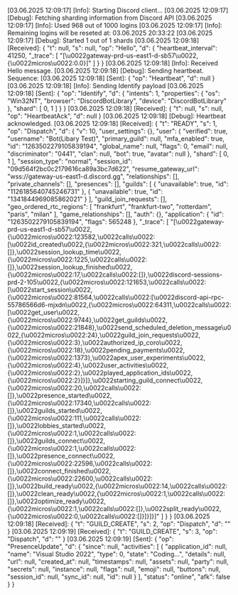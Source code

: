 [03.06.2025 12:09:17] [Info]: Starting Discord client...
[03.06.2025 12:09:17] [Debug]: Fetching sharding information from Discord API
[03.06.2025 12:09:17] [Info]: Used 968 out of 1000 logins
[03.06.2025 12:09:17] [Info]: Remaining logins will be reseted at: 03.06.2025 20:33:22
[03.06.2025 12:09:17] [Debug]: Started 1 out of 1 shards
[03.06.2025 12:09:18] [Received]: {
  "t": null,
  "s": null,
  "op": "Hello",
  "d": {
    "heartbeat_interval": 41250,
    "_trace": [
      "[\u0022gateway-prd-us-east1-d-sb57\u0022,{\u0022micros\u0022:0.0}]"
    ]
  }
}
[03.06.2025 12:09:18] [Info]: Received Hello message.
[03.06.2025 12:09:18] [Debug]: Sending heartbeat. Sequence: 
[03.06.2025 12:09:18] [Sent]: {
  "op": "Heartbeat",
  "d": null
}
[03.06.2025 12:09:18] [Info]: Sending Identify payload
[03.06.2025 12:09:18] [Sent]: {
  "op": "Identify",
  "d": {
    "intents": 1,
    "properties": {
      "os": "Win32NT",
      "browser": "DiscordBotLibrary",
      "device": "DiscordBotLibrary"
    },
    "shard": [
      0,
      1
    ]
  }
}
[03.06.2025 12:09:18] [Received]: {
  "t": null,
  "s": null,
  "op": "HeartbeatAck",
  "d": null
}
[03.06.2025 12:09:18] [Debug]: Heartbeat acknowledged.
[03.06.2025 12:09:18] [Received]: {
  "t": "READY",
  "s": 1,
  "op": "Dispatch",
  "d": {
    "v": 10,
    "user_settings": {},
    "user": {
      "verified": true,
      "username": "Bot(Libary Test)",
      "primary_guild": null,
      "mfa_enabled": true,
      "id": "1263502279105839194",
      "global_name": null,
      "flags": 0,
      "email": null,
      "discriminator": "0441",
      "clan": null,
      "bot": true,
      "avatar": null
    },
    "shard": [
      0,
      1
    ],
    "session_type": "normal",
    "session_id": "09d564f2bc0c2179616ca89a3bc7d622",
    "resume_gateway_url": "wss://gateway-us-east1-d.discord.gg",
    "relationships": [],
    "private_channels": [],
    "presences": [],
    "guilds": [
      {
        "unavailable": true,
        "id": "1126185640745246731"
      },
      {
        "unavailable": true,
        "id": "1341844969085862021"
      }
    ],
    "guild_join_requests": [],
    "geo_ordered_rtc_regions": [
      "frankfurt",
      "frankfurt-two",
      "rotterdam",
      "paris",
      "milan"
    ],
    "game_relationships": [],
    "auth": {},
    "application": {
      "id": "1263502279105839194",
      "flags": 565248
    },
    "_trace": [
      "[\u0022gateway-prd-us-east1-d-sb57\u0022,{\u0022micros\u0022:123582,\u0022calls\u0022:[\u0022id_created\u0022,{\u0022micros\u0022:321,\u0022calls\u0022:[]},\u0022session_lookup_time\u0022,{\u0022micros\u0022:1225,\u0022calls\u0022:[]},\u0022session_lookup_finished\u0022,{\u0022micros\u0022:17,\u0022calls\u0022:[]},\u0022discord-sessions-prd-2-105\u0022,{\u0022micros\u0022:121653,\u0022calls\u0022:[\u0022start_session\u0022,{\u0022micros\u0022:81564,\u0022calls\u0022:[\u0022discord-api-rpc-55786566d6-mjxdn\u0022,{\u0022micros\u0022:64311,\u0022calls\u0022:[\u0022get_user\u0022,{\u0022micros\u0022:9744},\u0022get_guilds\u0022,{\u0022micros\u0022:21848},\u0022send_scheduled_deletion_message\u0022,{\u0022micros\u0022:24},\u0022guild_join_requests\u0022,{\u0022micros\u0022:3},\u0022authorized_ip_coro\u0022,{\u0022micros\u0022:18},\u0022pending_payments\u0022,{\u0022micros\u0022:1373},\u0022apex_user_experiments\u0022,{\u0022micros\u0022:4},\u0022user_activities\u0022,{\u0022micros\u0022:2},\u0022played_application_ids\u0022,{\u0022micros\u0022:2}]}]},\u0022starting_guild_connect\u0022,{\u0022micros\u0022:20,\u0022calls\u0022:[]},\u0022presence_started\u0022,{\u0022micros\u0022:17340,\u0022calls\u0022:[]},\u0022guilds_started\u0022,{\u0022micros\u0022:111,\u0022calls\u0022:[]},\u0022lobbies_started\u0022,{\u0022micros\u0022:1,\u0022calls\u0022:[]},\u0022guilds_connect\u0022,{\u0022micros\u0022:1,\u0022calls\u0022:[]},\u0022presence_connect\u0022,{\u0022micros\u0022:22596,\u0022calls\u0022:[]},\u0022connect_finished\u0022,{\u0022micros\u0022:22600,\u0022calls\u0022:[]},\u0022build_ready\u0022,{\u0022micros\u0022:14,\u0022calls\u0022:[]},\u0022clean_ready\u0022,{\u0022micros\u0022:1,\u0022calls\u0022:[]},\u0022optimize_ready\u0022,{\u0022micros\u0022:1,\u0022calls\u0022:[]},\u0022split_ready\u0022,{\u0022micros\u0022:0,\u0022calls\u0022:[]}]}]}]"
    ]
  }
}
[03.06.2025 12:09:18] [Received]: {
  "t": "GUILD_CREATE",
  "s": 2,
  "op": "Dispatch",
  "d": ""
}
[03.06.2025 12:09:19] [Received]: {
  "t": "GUILD_CREATE",
  "s": 3,
  "op": "Dispatch",
  "d": ""
}
[03.06.2025 12:09:19] [Sent]: {
  "op": "PresenceUpdate",
  "d": {
    "since": null,
    "activities": [
      {
        "application_id": null,
        "name": "Visual Studio 2022",
        "type": 0,
        "state": "Coding...",
        "details": null,
        "url": null,
        "created_at": null,
        "timestamps": null,
        "assets": null,
        "party": null,
        "secrets": null,
        "instance": null,
        "flags": null,
        "emoji": null,
        "buttons": null,
        "session_id": null,
        "sync_id": null,
        "id": null
      }
    ],
    "status": "online",
    "afk": false
  }
}
